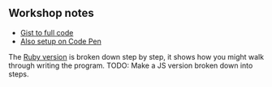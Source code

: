 ## Workshop notes

* [Gist to full code](https://gist.github.com/ambethia/4c3120fc980481b73599)
* [Also setup on Code Pen](http://codepen.io/ambethia/pen/jWWoMW)

The [Ruby version](https://gist.github.com/ambethia/a61b8cdf90258e1b951e) is broken down step by step, it shows how you might walk through writing the program. TODO: Make a JS version broken down into steps.
